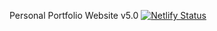 Personal Portfolio Website v5.0
[![Netlify Status](https://api.netlify.com/api/v1/badges/258f78e6-b1a5-4faf-9435-8303a03b527c/deploy-status)](https://app.netlify.com/sites/blissful-saha-266c27/deploys)